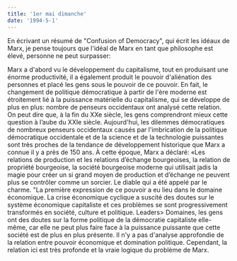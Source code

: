 ```yaml
---
title: '1er mai dimanche'
date: '1994-5-1'
---
```


En écrivant un résumé de "Confusion of Democracy", qui écrit les idéaux de Marx, je pense toujours que l'idéal de Marx en tant que philosophe est élevé, personne ne peut surpasser:

Marx a d'abord vu le développement du capitalisme, tout en produisant une énorme productivité, il a également produit le pouvoir d'aliénation des personnes et placé les gens sous le pouvoir de ce pouvoir. En fait, le changement de politique démocratique à partir de l'ère moderne est étroitement lié à la puissance matérielle du capitalisme, qui se développe de plus en plus: nombre de penseurs occidentaux ont analysé cette relation. On peut dire que, à la fin du XXe siècle, les gens comprendront mieux cette question à l’aube du XXIe siècle. Aujourd'hui, les dilemmes démocratiques de nombreux penseurs occidentaux causés par l'imbrication de la politique démocratique occidentale et de la science et de la technologie puissantes sont très proches de la tendance de développement historique que Marx a connue il y a près de 150 ans. À cette époque, Marx a déclaré: «Les relations de production et les relations d’échange bourgeoises, la relation de propriété bourgeoise, la société bourgeoise moderne qui utilisait jadis la magie pour créer un si grand moyen de production et d’échange ne peuvent plus se contrôler comme un sorcier. Le diable qui a été appelé par le charme. "La première expression de ce pouvoir a eu lieu dans le domaine économique. La crise économique cyclique a suscité des doutes sur le système économique capitaliste et ces problèmes se sont progressivement transformés en société, culture et politique. Leaders> Domaines, les gens ont des doutes sur la forme politique de la démocratie capitaliste elle-même, car elle ne peut plus faire face à la puissance puissante que cette société est de plus en plus présente. Il n'y a pas d'analyse approfondie de la relation entre pouvoir économique et domination politique. Cependant, la relation ici est très profonde et la vraie logique du problème de Marx.

